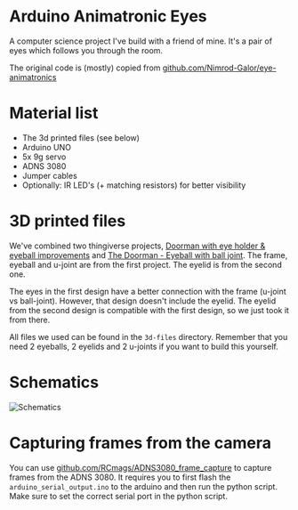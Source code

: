 # Arduino Animatronic Eyes
A computer science project I've build with a friend of mine. It's a pair of eyes which follows you through the room.

The original code is (mostly) copied from [github.com/Nimrod-Galor/eye-animatronics](https://github.com/Nimrod-Galor/eye-animatronics)

# Material list
* The 3d printed files (see below)
* Arduino UNO
* 5x 9g servo
* ADNS 3080
* Jumper cables
* Optionally: IR LED's (+ matching resistors) for better visibility

# 3D printed files
We've combined two thingiverse projects, [Doorman with eye holder & eyeball improvements](https://www.thingiverse.com/thing:3190675) and [The Doorman - Eyeball with ball joint](https://www.thingiverse.com/thing:3182820). The frame, eyeball and u-joint are from the first project. The eyelid is from the second one.

The eyes in the first design have a better connection with the frame (u-joint vs ball-joint). However, that design doesn't include the eyelid. The eyelid from the second design is compatible with the first design, so we just took it from there.

All files we used can be found in the `3d-files` directory. Remember that you need 2 eyeballs, 2 eyelids and 2 u-joints if you want to build this yourself.

# Schematics
![Schematics](/images/schematics.svg)

# Capturing frames from the camera
You can use [github.com/RCmags/ADNS3080_frame_capture](https://github.com/RCmags/ADNS3080_frame_capture) to capture frames from the ADNS 3080. It requires you to first flash the `arduino_serial_output.ino` to the arduino and then run the python script. Make sure to set the correct serial port in the python script.
